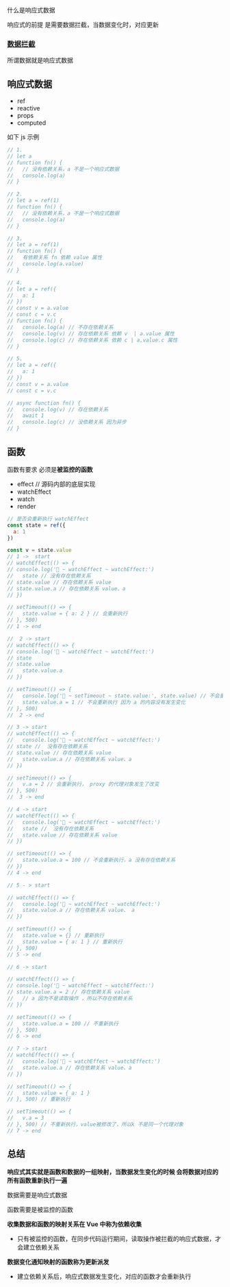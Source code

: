 什么是响应式数据

响应式的前提 是需要数据拦截，当数据变化时，对应更新

### [数据拦截](数据拦截)

所谓数据就是响应式数据

## 响应式数据

- ref
- reactive
- props
- computed

如下 js 示例

```js
// 1.
// let a
// function fn() {
//   // 没有依赖关系，a 不是一个响应式数据
//   console.log(a)
// }

// 2.
// let a = ref(1)
// function fn() {
//   // 没有依赖关系，a 不是一个响应式数据
//   console.log(a)
// }

// 3.
// let a = ref(1)
// function fn() {
//   有依赖关系 fn 依赖 value 属性
//   console.log(a.value)
// }

// 4.
// let a = ref({
//   a: 1
// })
// const v = a.value
// const c = v.c
// function fn() {
//   console.log(a) // 不存在依赖关系
//   console.log(v) // 存在依赖关系 依赖 v  | a.value 属性
//   console.log(c) // 存在依赖关系 依赖 c | a.value.c 属性
// }

// 5.
// let a = ref({
//   a: 1
// })
// const v = a.value
// const c = v.c

// async function fn() {
//   console.log(v) // 存在依赖关系
//   await 1
//   console.log(c) // 没依赖关系 因为异步
// }
```

## 函数

函数有要求 必须是<b>被监控的函数</b>

- effect // 源码内部的底层实现
- watchEffect
- watch
- render

```js
// 是否会重新执行 watchEffect
const state = ref({
  a: 1
})

const v = state.value
// 1 ->  start
// watchEffect(() => {
// console.log('🚀 ~ watchEffect ~ watchEffect:')
//   state // 没有存在依赖关系
// state.value // 存在依赖关系 value
// state.value.a // 存在依赖关系 value、a
// })

// setTimeout(() => {
//   state.value = { a: 2 } // 会重新执行
// }, 500)
// 1 -> end

//  2 -> start
// watchEffect(() => {
// console.log('🚀 ~ watchEffect ~ watchEffect:')
// state
// state.value
//   state.value.a
// })

// setTimeout(() => {
//   console.log('🚀 ~ setTimeout ~ state.value:', state.value) // 不会重新执行
//   state.value.a = 1 // 不会重新执行 因为 a 的内容没有发生变化
// }, 500)
//  2 -> end

// 3 -> start
// watchEffect(() => {
//   console.log('🚀 ~ watchEffect ~ watchEffect:')
// state //  没有存在依赖关系
// state.value // 存在依赖关系 value
//   state.value.a // 存在依赖关系 value、a
// })

// setTimeout(() => {
//   v.a = 2 // 会重新执行， proxy 的代理对象发生了改变
// }, 500)
//  3 -> end

// 4 -> start
// watchEffect(() => {
//   console.log('🚀 ~ watchEffect ~ watchEffect:')
//   state //  没有存在依赖关系
//   state.value // 存在依赖关系 value
// })

// setTimeout(() => {
//   state.value.a = 100 // 不会重新执行，a 没有存在依赖关系
// })
// 4 -> end

// 5 - > start

// watchEffect(() => {
//   console.log('🚀 ~ watchEffect ~ watchEffect:')
//   state.value.a // 存在依赖关系 value、 a
// })

// setTimeout(() => {
//   state.value = {} // 重新执行
//   state.value = { a: 1 } // 重新执行
// }, 500)
// 5 -> end

// 6 -> start

// watchEffect(() => {
// console.log('🚀 ~ watchEffect ~ watchEffect:')
// state.value.a = 2 // 存在依赖关系 value
//   // a 因为不是读取操作 ，所以不存在依赖关系
// })

// setTimeout(() => {
//   state.value.a = 100 // 不重新执行
// }, 500)
// 6 -> end

// 7 -> start
// watchEffect(() => {
//   console.log('🚀 ~ watchEffect ~ watchEffect:')
//   state.value.a // 存在依赖关系 value、a
// })

// setTimeout(() => {
//   state.value = { a: 1 }
// }, 500) // 重新执行

// setTimeout(() => {
//   v.a = 3
// }, 500) // 不重新执行，value被修改了，所以k 不是同一个代理对象
// 7 -> end
```

## 总结

<b>响应式其实就是函数和数据的一组映射，当数据发生变化的时候 会将数据对应的所有函数重新执行一遍</b>

数据需要是响应式数据

函数需要是被监控的函数

<b>收集数据和函数的映射关系在 Vue 中称为依赖收集</b>

- 只有被监控的函数，在同步代码运行期间，读取操作被拦截的响应式数据，才会建立依赖关系

<b>数据变化通知映射的函数称为更新派发</b>

- 建立依赖关系后，响应式数据发生变化，对应的函数才会重新执行

<Gitalk />
